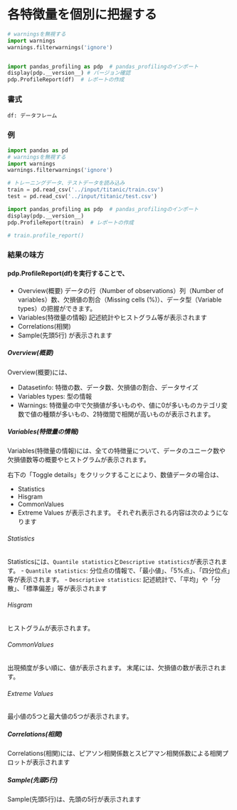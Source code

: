 # 各特徴量を個別に把握する

```python
# warningsを無視する
import warnings
warnings.filterwarnings('ignore')


import pandas_profiling as pdp  # pandas_profilingのインポート
display(pdp.__version__) # バージョン確認
pdp.ProfileReport(df)  # レポートの作成
```

### 書式

	df: データフレーム


### 例

```python
import pandas as pd
# warningsを無視する
import warnings
warnings.filterwarnings('ignore')

# トレーニングデータ、テストデータを読み込み
train = pd.read_csv('../input/titanic/train.csv')
test = pd.read_csv('../input/titanic/test.csv')

import pandas_profiling as pdp  # pandas_profilingのインポート
display(pdp.__version__)
pdp.ProfileReport(train)  # レポートの作成

# train.profile_report()
```



### 結果の味方

#### pdp.ProfileReport(df)を実行することで、

- Overview(概要) データの行（Number of observations）列（Number of variables）数、欠損値の割合（Missing cells (%)）、データ型（Variable types）の把握ができます。
- Variables(特徴量の情報)  記述統計やヒストグラム等が表示されます
- Correlations(相関)
- Sample(先頭5行)
が表示されます

##### Overview(概要)

Overview(概要)には、
- Datasetinfo: 特徴の数、データ数、欠損値の割合、データサイズ
- Variables types: 型の情報
- Warnings: 特徴量の中で欠損値が多いものや、値に0が多いものカテゴリ変数で値の種類が多いもの、2特徴間で相関が高いものが表示されます。

##### Variables(特徴量の情報)

Variables(特徴量の情報)には、全ての特徴量について、データのユニーク数や欠損値数等の概要やヒストグラムが表示されます。

右下の「Toggle details」をクリックすることにより、数値データの場合は、
- Statistics
- Hisgram
- CommonValues
- Extreme Values
が表示されます。
それぞれ表示される内容は次のようになります

###### Statistics
Statisticsには、`Quantile statistics`と`Descriptive statistics`が表示されます。
	- `Quantile statistics`: 分位点の情報で、「最小値」、「5%点」、「四分位点」等が表示されます。
	- `Descriptive statistics`: 記述統計で、「平均」や「分散」、「標準偏差」等が表示されます
###### Hisgram
ヒストグラムが表示されます。
###### CommonValues
出現頻度が多い順に、値が表示されます。
末尾には、欠損値の数が表示されます。
###### Extreme Values
最小値の5つと最大値の5つが表示されます。

##### Correlations(相関)
Correlations(相関)には、ピアソン相関係数とスピアマン相関係数による相関プロットが表示されます
##### Sample(先頭5行)
Sample(先頭5行)は、先頭の5行が表示されます

